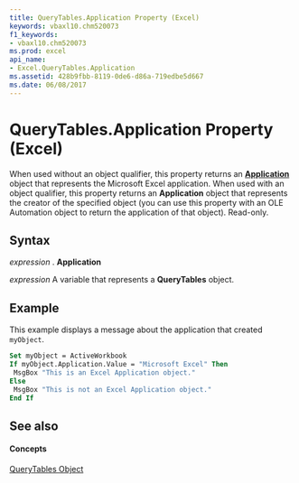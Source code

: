 ```yaml
---
title: QueryTables.Application Property (Excel)
keywords: vbaxl10.chm520073
f1_keywords:
- vbaxl10.chm520073
ms.prod: excel
api_name:
- Excel.QueryTables.Application
ms.assetid: 428b9fbb-8119-0de6-d86a-719edbe5d667
ms.date: 06/08/2017
---
```



# QueryTables.Application Property (Excel)

When used without an object qualifier, this property returns an  **[Application](Excel.Application(objec).md)** object that represents the Microsoft Excel application. When used with an object qualifier, this property returns an **Application** object that represents the creator of the specified object (you can use this property with an OLE Automation object to return the application of that object). Read-only.


## Syntax

 _expression_ . **Application**

 _expression_ A variable that represents a **QueryTables** object.


## Example

This example displays a message about the application that created  `myObject`.


```vb
Set myObject = ActiveWorkbook 
If myObject.Application.Value = "Microsoft Excel" Then 
 MsgBox "This is an Excel Application object." 
Else 
 MsgBox "This is not an Excel Application object." 
End If
```


## See also


#### Concepts


[QueryTables Object](Excel.QueryTables.md)

